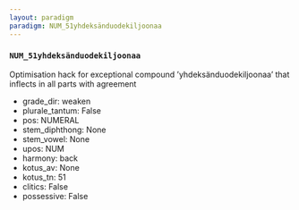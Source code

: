 ```yaml
---
layout: paradigm
paradigm: NUM_51yhdeksänduodekiljoonaa
---
```

### ` NUM_51yhdeksänduodekiljoonaa `

Optimisation hack for exceptional compound ’yhdeksänduodekiljoonaa’ that inflects in all parts with agreement
* grade_dir: weaken
* plurale_tantum: False
* pos: NUMERAL
* stem_diphthong: None
* stem_vowel: None
* upos: NUM
* harmony: back
* kotus_av: None
* kotus_tn: 51
* clitics: False
* possessive: False
